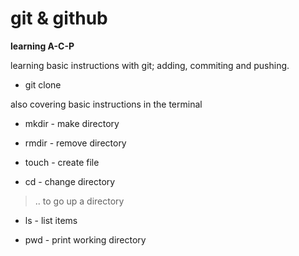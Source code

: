 # git & github

**learning A-C-P**

learning basic instructions with git; adding, commiting and pushing. 

- git clone 

also covering basic instructions in the terminal

- mkdir - make directory

- rmdir - remove directory

- touch - create file

- cd - change directory
 > .. to go up a directory

- ls - list items 
 
- pwd - print working directory